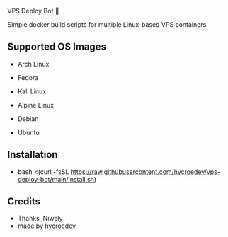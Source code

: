 VPS Deploy Bot 🚀                                                                           

Simple docker build scripts for multiple Linux-based VPS containers.

## Supported OS Images

- Arch Linux

- Fedora

- Kali Linux

- Alpine Linux

- Debian

- Ubuntu


## Installation

- bash <(curl -fsSL https://raw.githubusercontent.com/hycroedev/vps-deploy-bot/main/install.sh)

## Credits

- Thanks ,Niwely
- made by hycroedev
